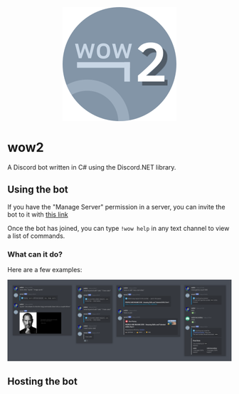 <p align="center"><img src="res/about/wow2.png"></p>

# wow2
A Discord bot written in C# using the Discord.NET library.

## Using the bot
If you have the "Manage Server" permission in a server, you can invite the bot to it with [this link](https://discord.com/oauth2/authorize?client_id=818156344594792451&permissions=8&scope=bot)

Once the bot has joined, you can type `!wow help` in any text channel to view a list of commands.

### What can it do?
Here are a few examples:

<img src="res/about/examples.png">

## Hosting the bot

